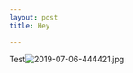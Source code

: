 ```yaml
---
layout: post
title: Hey

---
```


Test![2019-07-06-444421.jpg](https://yanhick.github.io/judicious_filling_station_attendant//assets/2019-07-06-444421.jpg)
